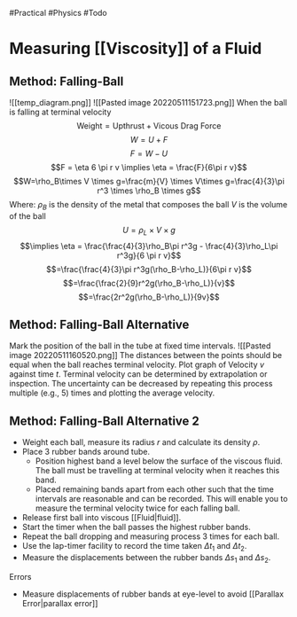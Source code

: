 #Practical #Physics #Todo

# Measuring [[Viscosity]] of a Fluid

## Method: Falling-Ball
![[temp_diagram.png]]
![[Pasted image 20220511151723.png]]
When the ball is falling at terminal velocity
$$\text{Weight}=\text{Upthrust} + \text{Vicous Drag Force}$$
$$W=U+F$$
$$F=W-U$$
$$F = \eta 6 \pi r v \implies \eta = \frac{F}{6\pi r v}$$
$$W=\rho_B\times V \times g=\frac{m}{V} \times V\times g=\frac{4}{3}\pi r^3 \times \rho_B \times g$$
Where:
	$\rho_B$ is the density of the metal that composes the ball
	$V$ is the volume of the ball
$$U=\rho_L\times V \times g$$
$$\implies \eta = \frac{\frac{4}{3}\rho_B\pi r^3g - \frac{4}{3}\rho_L\pi r^3g}{6 \pi r v}$$
$$=\frac{\frac{4}{3}\pi r^3g(\rho_B-\rho_L)}{6\pi r v}$$
$$=\frac{\frac{2}{9}r^2g(\rho_B-\rho_L)}{v}$$
$$=\frac{2r^2g(\rho_B-\rho_L)}{9v}$$
## Method: Falling-Ball Alternative
Mark the position of the ball in the tube at fixed time intervals.
![[Pasted image 20220511160520.png]]
The distances between the points should be equal when the ball reaches terminal velocity.
Plot graph of Velocity $v$ against time $t$. Terminal velocity can be determined by extrapolation or inspection. 
The uncertainty can be decreased by repeating this process multiple (e.g., 5) times and plotting the average velocity.

## Method: Falling-Ball Alternative 2
- Weight each ball, measure its radius $r$ and calculate its density $\rho$.
- Place 3 rubber bands around tube.
	- Position highest band a level below the surface of the viscous fluid. The ball must be travelling at terminal velocity when it reaches this band.
	- Placed remaining bands apart from each other such that the time intervals are reasonable and can be recorded. This will enable you to measure the terminal velocity twice for each falling ball.
- Release first ball into viscous [[Fluid|fluid]]. 
- Start the timer when the ball passes the highest rubber bands.
- Repeat the ball dropping and measuring process 3 times for each ball.
- Use the lap-timer facility to record the time taken $\Delta t_1$ and $\Delta t_2$.
- Measure the displacements between the rubber bands $\Delta s_1$ and $\Delta s_2$.

Errors
* Measure displacements of rubber bands at eye-level to avoid [[Parallax Error|parallax error]]